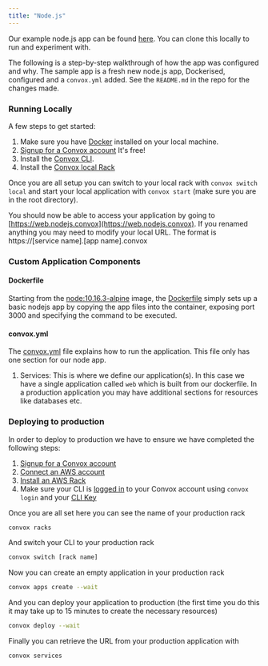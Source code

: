 ```yaml
---
title: "Node.js"
---
```


Our example node.js app can be found [here](https://github.com/convox-examples/nodejs).  You can clone this locally to run and experiment with.

The following is a step-by-step walkthrough of how the app was configured and why. The sample app is a fresh new node.js app, Dockerised, configured and a `convox.yml` added.  See the `README.md` in the repo for the changes made.

### Running Locally

A few steps to get started:

1. Make sure you have [Docker](https://www.docker.com/products/docker-desktop) installed on your local machine. 
2. [Signup for a Convox account](https://convox.com/signup) It's free!
3. Install the [Convox CLI](https://docs.convox.com/development/installation). 
4. Install the [Convox local Rack](https://docs.convox.com/development/running-locally)

Once you are all setup you can switch to your local rack with ```convox switch local``` and start your local application with ```convox start``` (make sure you are in the root directory).

You should now be able to access your application by going to [https://web.nodejs.convox](https://web.nodejs.convox). If you renamed anything you may need to modify your local URL. The format is https://[service name].[app name].convox

### Custom Application Components

#### Dockerfile

Starting from the [node:10.16.3-alpine](https://hub.docker.com/_/ruby/) image, the [Dockerfile](https://github.com/convox-examples/nodejs/blob/master/Dockerfile) simply sets up a basic nodejs app by copying the app files into the container, exposing port 3000 and specifying the command to be executed.

#### convox.yml

The [convox.yml](https://github.com/convox-examples/rails/blob/master/convox.yml) file explains how to run the application. This file only has one section for our node app.

1. Services: This is where we define our application(s). In this case we have a single application called ```web``` which is built from our dockerfile.  In a production application you may have additional sections for resources like databases etc.

### Deploying to production

In order to deploy to production we have to ensure we have completed the following steps:

1. [Signup for a Convox account](https://convox.com/signup)
2. [Connect an AWS account](https://docs.convox.com/introduction/getting-started#connect-an-aws-account)
3. [Install an AWS Rack](https://docs.convox.com/introduction/getting-started#install-an-aws-rack)
4. Make sure your CLI is [logged in](https://docs.convox.com/reference/login-and-authentication) to your Convox account using ```convox login``` and your [CLI Key](https://console.convox.com/account)

Once you are all set here you can see the name of your production rack

```bash 
convox racks
```

And switch your CLI to your production rack

```bash
convox switch [rack name]
```

Now you can create an empty application in your production rack

```bash
convox apps create --wait
```

And you can deploy your application to production (the first time you do this it may take up to 15 minutes to create the necessary resources)

```bash
convox deploy --wait
```

Finally you can retrieve the URL from your production application with

```bash
convox services
```

